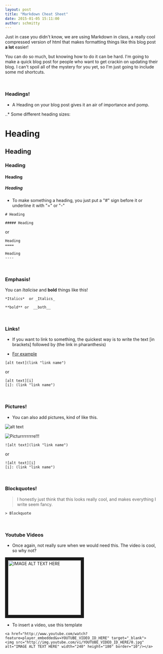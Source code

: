 ```yaml
---
layout: post
title: "Markdown Cheat Sheet"
date: 2015-01-05 15:11:00
author: schmitty
---
```


Just in case you didn't know, we are using Markdown in class, a really cool compressed version of html that makes formatting things like this blog post **a lot** easier!

You can do so much, but knowing how to do it can be hard. I'm going to make a quick blog post for people who want to get crackin on updating their blog. I can't spoil all of the mystery for you yet, so I'm just going to include some md shortcuts. 

<br>

### Headings!

+ A Heading on your blog post gives it an air of importance and pomp. 

..* Some different heading sizes:

# Heading 

## Heading

### Heading

#### Heading 

##### Heading  

+ To make something a heading, you just put a "#" sign before it or underline it with "=" or "-" 

<!-- arbitrary comment --> 

    # Heading 

    ##### Heading 

or 

	Heading  
	====

	Heading  
	----

<br> 

### Emphasis!

You can *Italicise* and **bold** things like this!

    *Italics*  or _Italics_

    **bold** or  __both__

<br> 

### Links!

+ If you want to link to something, the quickest way is to write the text [in brackets] followed by (the link in pharanthesis)

+ [For example][glitchy]

[glitchy]: (https://github.com/adam-p/markdown-here/wiki/Markdown-Cheatsheet)

    [alt text](link "link name")

or 

    [alt text][i]
    [i]: (link "link name")

<br>

### Pictures! 

+ You can also add pictures, kind of like this. 

![alt text][gif1]

[gif1]:http://a.fod4.com/images/GifGuide/dancing/30075yu908.gif "I am having way to much fun with this (;-)"

![Picturrrrrrrre!!!](http://i302.photobucket.com/albums/nn112/Claudnsophia/dancing-man.gif)


    ![alt text](link "link name")

or 

    ![alt text][i]
    [i]: (link "link name")

<br> 

### Blockquotes!

> I honestly just think that this looks really cool, and makes everything I write seem fancy.

    > Blockquote

<br>

### Youtube Videos

+ Once again, not really sure when we would need this. The video is cool, so why not?


<a href="http://www.youtube.com/watch?feature=player_embedded&v=dQw4w9WgXcQ
" target="_blank"><img src="http://www.ccny.cuny.edu/compsci/images/compscibanner.jpg" 
alt="IMAGE ALT TEXT HERE" width="240" height="180" border="10" /></a>


+ To insert a video, use this template 

<!-- arbitrary comment -->

    <a href="http://www.youtube.com/watch?feature=player_embedded&v=YOUTUBE_VIDEO_ID_HERE" target="_blank">
    <img src="http://img.youtube.com/vi/YOUTUBE_VIDEO_ID_HERE/0.jpg" alt="IMAGE ALT TEXT HERE" width="240" height="180" border="10"/></a>






